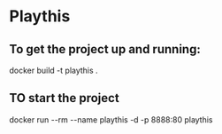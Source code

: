 # Playthis

## To get the project up and running: 

docker build -t playthis .

## TO start the project

docker run --rm --name playthis -d -p 8888:80 playthis
